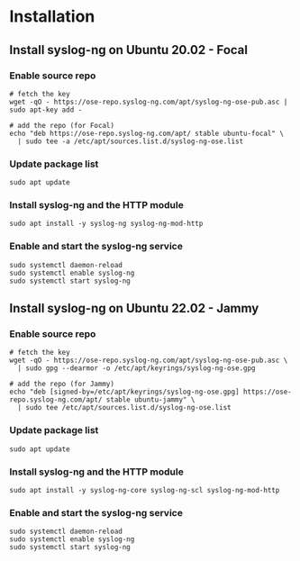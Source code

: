 # Installation

## Install syslog-ng on Ubuntu 20.02 - Focal

### Enable source repo
```
# fetch the key    
wget -qO - https://ose-repo.syslog-ng.com/apt/syslog-ng-ose-pub.asc | sudo apt-key add -

# add the repo (for Focal)
echo "deb https://ose-repo.syslog-ng.com/apt/ stable ubuntu-focal" \
  | sudo tee -a /etc/apt/sources.list.d/syslog-ng-ose.list
```
### Update package list
```
sudo apt update
```
### Install syslog-ng and the HTTP module

```
sudo apt install -y syslog-ng syslog-ng-mod-http
```
### Enable and start the syslog-ng service

```
sudo systemctl daemon-reload
sudo systemctl enable syslog-ng
sudo systemctl start syslog-ng
```

## Install syslog-ng on Ubuntu 22.02 - Jammy

### Enable source repo
```
# fetch the key    
wget -qO - https://ose-repo.syslog-ng.com/apt/syslog-ng-ose-pub.asc \
  | sudo gpg --dearmor -o /etc/apt/keyrings/syslog-ng-ose.gpg

# add the repo (for Jammy)
echo "deb [signed-by=/etc/apt/keyrings/syslog-ng-ose.gpg] https://ose-repo.syslog-ng.com/apt/ stable ubuntu-jammy" \
  | sudo tee /etc/apt/sources.list.d/syslog-ng-ose.list
```
### Update package list
```
sudo apt update
```
### Install syslog-ng and the HTTP module

```
sudo apt install -y syslog-ng-core syslog-ng-scl syslog-ng-mod-http
```
### Enable and start the syslog-ng service

```
sudo systemctl daemon-reload
sudo systemctl enable syslog-ng
sudo systemctl start syslog-ng
```